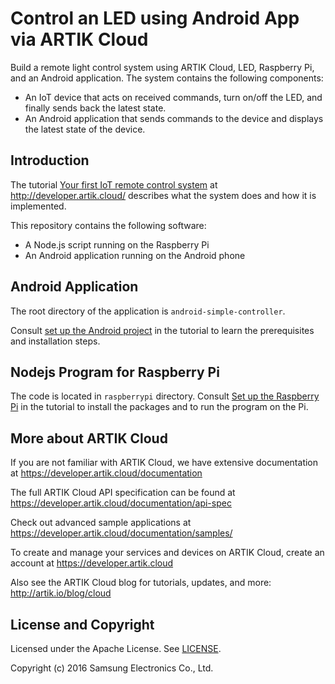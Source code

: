 # Control an LED using Android App via ARTIK Cloud

Build a remote light control system using ARTIK Cloud, LED, Raspberry Pi, and an Android application. The system contains the following components:

 - An IoT device that acts on received commands, turn on/off the LED, and finally sends back the latest state.
 - An Android application that sends commands to the device and displays the latest state of the device.

Introduction
-------------

The tutorial [Your first IoT remote control system](http://developer.artik.cloud/documentation/tutorials/an-iot-remote-control.html) at http://developer.artik.cloud/ describes what the system does and how it is implemented.

This repository contains the following software:

 - A Node.js script running on the Raspberry Pi
 - An Android application running on the Android phone

Android Application
-------------

The root directory of the application is `android-simple-controller`.

Consult [set up the Android project](http://developer.artik.cloud/documentation/tutorials/an-iot-remote-control.html#set-up-the-android-project) in the tutorial to learn the prerequisites and installation steps.

Nodejs Program for Raspberry Pi
-------------

The code is located in `raspberrypi` directory. Consult [Set up the Raspberry Pi](http://developer.artik.cloud/documentation/tutorials/an-iot-remote-control.html#set-up-the-software) in the tutorial to install the packages and to run the program on the Pi.

More about ARTIK Cloud
---------------------

If you are not familiar with ARTIK Cloud, we have extensive documentation at https://developer.artik.cloud/documentation

The full ARTIK Cloud API specification can be found at https://developer.artik.cloud/documentation/api-spec

Check out advanced sample applications at https://developer.artik.cloud/documentation/samples/

To create and manage your services and devices on ARTIK Cloud, create an account at https://developer.artik.cloud

Also see the ARTIK Cloud blog for tutorials, updates, and more: http://artik.io/blog/cloud

License and Copyright
---------------------

Licensed under the Apache License. See [LICENSE](https://github.com/artikcloud/tutorial-iot-control-light/blob/master/LICENSE).

Copyright (c) 2016 Samsung Electronics Co., Ltd.
